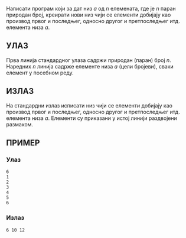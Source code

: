 ﻿Написати програм који за дат низ $a$ од $n$ елемената, где је $n$ паран природан број, креирати нови низ чији се елементи добијају као производ првог и последњег, односно другог и претпоследњег итд. елемента низа $a$.
## УЛАЗ

Прва линија стандардног улаза садржи природан (паран) број $n$. Наредних $n$ линија садрже елементе низа $a$ (цели бројеви), сваки елемент у посебном реду.

## ИЗЛАЗ

На стандардни излаз исписати низ чији се елементи добијају као производ првог и последњег, односно другог и претпоследњег итд. елемента низа $a$. Елементи су приказани у истој линији раздвојени размаком.

## ПРИМЕР

### Улаз

~~~
6
1
2
3
4
5
6
~~~

### Излаз

~~~
6 10 12
~~~
